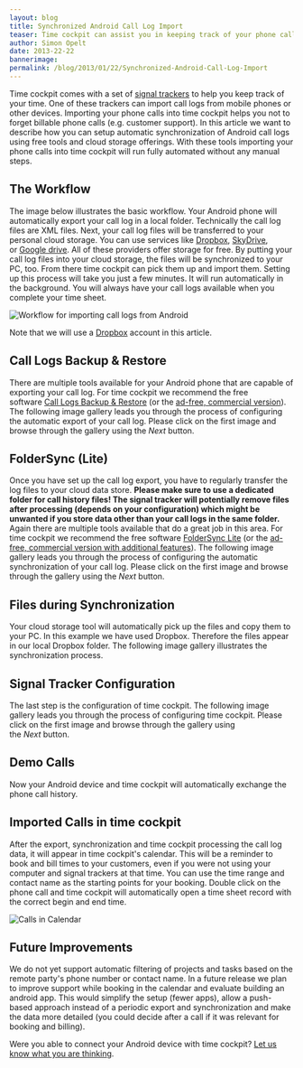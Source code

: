 ```yaml
---
layout: blog
title: Synchronized Android Call Log Import
teaser: Time cockpit can assist you in keeping track of your phone calls. By using two simple and free apps you can set up automatic synchronization from your Android phone, to cloud storage, to your desktop and into time cockpit.
author: Simon Opelt
date: 2013-22-22
bannerimage: 
permalink: /blog/2013/01/22/Synchronized-Android-Call-Log-Import
---
```


<p xmlns="http://www.w3.org/1999/xhtml">Time cockpit comes with a set of <a href="http://help.timecockpit.com/?topic=html/bc84a014-edce-4c69-98a8-c6a7774b138c.htm" target="_blank">signal trackers</a> to help you keep track of your time. One of these trackers can import call logs from mobile phones or other devices. Importing your phone calls into time cockpit helps you not to forget billable phone calls (e.g. customer support). In this article we want to describe how you can setup automatic synchronization of Android call logs using free tools and cloud storage offerings. With these tools importing your phone calls into time cockpit will run fully automated without any manual steps.</p><h2 xmlns="http://www.w3.org/1999/xhtml">The Workflow</h2><p xmlns="http://www.w3.org/1999/xhtml">The image below illustrates the basic workflow. Your Android phone will automatically export your call log in a local folder. Technically the call log files are XML files. Next, your call log files will be transferred to your personal cloud storage. You can use services like <a href="http://www.dropbox.com" target="_blank">Dropbox</a>, <a href="http://www.skydrive.com" target="_blank">SkyDrive</a>, or <a href="http://drive.google.com" target="_blank">Google drive</a>. All of these providers offer storage for free. By putting your call log files into your cloud storage, the files will be synchronized to your PC, too. From there time cockpit can pick them up and import them. Setting up this process will take you just a few minutes. It will run automatically in the background. You will always have your call logs available when you complete your time sheet.</p><p xmlns="http://www.w3.org/1999/xhtml">
  <img src="{{site.baseurl}}/content/images/blog/2013/01/AndroidImportWorkflow.png" alt="Workflow for importing call logs from Android" />
</p><p xmlns="http://www.w3.org/1999/xhtml">Note that we will use a <a href="https://www.dropbox.com" target="_blank">Dropbox</a> account in this article.</p><h2 xmlns="http://www.w3.org/1999/xhtml">Call Logs Backup &amp; Restore</h2><p xmlns="http://www.w3.org/1999/xhtml">There are multiple tools available for your Android phone that are capable of exporting your call log. For time cockpit we recommend the free software <a href="https://play.google.com/store/apps/details?id=com.riteshsahu.CallLogBackupRestore" target="_blank">Call Logs Backup &amp; Restore</a> (or the <a href="https://play.google.com/store/apps/details?id=com.riteshsahu.CallLogBackupRestorePro" target="_blank">ad-free, commercial version</a>). The following image gallery leads you through the process of configuring the automatic export of your call log. Please click on the first image and browse through the gallery using the <em>Next</em> button.</p><f:function name="Composite.Media.ImageGallery.Slimbox2" xmlns:f="http://www.composite.net/ns/function/1.0">
  <f:param name="MediaFolder" value="MediaArchive:ed57fd1c-010e-49de-b46f-2ff25ba1a3a6" xmlns:f="http://www.composite.net/ns/function/1.0" />
  <f:param name="ThumbnailMaxWidth" value="100" xmlns:f="http://www.composite.net/ns/function/1.0" />
  <f:param name="ThumbnailMaxHeight" value="100" xmlns:f="http://www.composite.net/ns/function/1.0" />
  <f:param name="AutoSquareThumbnails" value="True" xmlns:f="http://www.composite.net/ns/function/1.0" />
</f:function><h2 xmlns="http://www.w3.org/1999/xhtml">FolderSync (Lite)</h2><p xmlns="http://www.w3.org/1999/xhtml">Once you have set up the call log export, you have to regularly transfer the log files to your cloud data store. <strong>Please make sure to use a dedicated folder for call history files! The signal tracker will potentially remove files after processing (depends on your configuration) which might be unwanted if you store data other than your call logs in the same folder.</strong> Again there are multiple tools available that do a great job in this area. For time cockpit we recommend the free software <a href="https://play.google.com/store/apps/details?id=dk.tacit.android.foldersync.lite" target="_blank">FolderSync Lite</a> (or the <a href="https://play.google.com/store/apps/details?id=dk.tacit.android.foldersync.full" target="_blank">ad-free, commercial version with additional features</a>). The following image gallery leads you through the process of configuring the automatic synchronization of your call log. Please click on the first image and browse through the gallery using the <em>Next</em> button.</p><f:function name="Composite.Media.ImageGallery.Slimbox2" xmlns:f="http://www.composite.net/ns/function/1.0">
  <f:param name="MediaFolder" value="MediaArchive:c906f71b-5705-47b0-ac91-a5aae5db4764" xmlns:f="http://www.composite.net/ns/function/1.0" />
  <f:param name="ThumbnailMaxWidth" value="100" xmlns:f="http://www.composite.net/ns/function/1.0" />
  <f:param name="ThumbnailMaxHeight" value="100" xmlns:f="http://www.composite.net/ns/function/1.0" />
  <f:param name="AutoSquareThumbnails" value="True" xmlns:f="http://www.composite.net/ns/function/1.0" />
</f:function><h2 xmlns="http://www.w3.org/1999/xhtml">Files during Synchronization</h2><p xmlns="http://www.w3.org/1999/xhtml">Your cloud storage tool will automatically pick up the files and copy them to your PC. In this example we have used Dropbox. Therefore the files appear in our local Dropbox folder. The following image gallery illustrates the synchronization process.</p><f:function name="Composite.Media.ImageGallery.Slimbox2" xmlns:f="http://www.composite.net/ns/function/1.0">
  <f:param name="MediaFolder" value="MediaArchive:803cdf5e-f9d4-4c61-b30b-191e66a58538" xmlns:f="http://www.composite.net/ns/function/1.0" />
  <f:param name="ThumbnailMaxWidth" value="100" xmlns:f="http://www.composite.net/ns/function/1.0" />
  <f:param name="ThumbnailMaxHeight" value="100" xmlns:f="http://www.composite.net/ns/function/1.0" />
  <f:param name="AutoSquareThumbnails" value="True" xmlns:f="http://www.composite.net/ns/function/1.0" />
</f:function><h2 xmlns="http://www.w3.org/1999/xhtml">Signal Tracker Configuration</h2><p xmlns="http://www.w3.org/1999/xhtml">The last step is the configuration of time cockpit. The following image gallery leads you through the process of configuring time cockpit. Please click on the first image and browse through the gallery using the <em>Next</em> button.</p><f:function name="Composite.Media.ImageGallery.Slimbox2" xmlns:f="http://www.composite.net/ns/function/1.0">
  <f:param name="MediaFolder" value="MediaArchive:f6d3e171-cab1-4a89-b50b-c18cc40b68ad" xmlns:f="http://www.composite.net/ns/function/1.0" />
  <f:param name="ThumbnailMaxWidth" value="100" xmlns:f="http://www.composite.net/ns/function/1.0" />
  <f:param name="ThumbnailMaxHeight" value="100" xmlns:f="http://www.composite.net/ns/function/1.0" />
  <f:param name="AutoSquareThumbnails" value="True" xmlns:f="http://www.composite.net/ns/function/1.0" />
</f:function><h2 xmlns="http://www.w3.org/1999/xhtml">Demo Calls</h2><p xmlns="http://www.w3.org/1999/xhtml">Now your Android device and time cockpit will automatically exchange the phone call history.</p><f:function name="Composite.Media.ImageGallery.Slimbox2" xmlns:f="http://www.composite.net/ns/function/1.0">
  <f:param name="MediaFolder" value="MediaArchive:68298f19-1d82-4c46-bbd9-291f98314849" xmlns:f="http://www.composite.net/ns/function/1.0" />
  <f:param name="ThumbnailMaxWidth" value="100" xmlns:f="http://www.composite.net/ns/function/1.0" />
  <f:param name="ThumbnailMaxHeight" value="100" xmlns:f="http://www.composite.net/ns/function/1.0" />
  <f:param name="AutoSquareThumbnails" value="True" xmlns:f="http://www.composite.net/ns/function/1.0" />
</f:function><h2 xmlns="http://www.w3.org/1999/xhtml">Imported Calls in time cockpit</h2><p xmlns="http://www.w3.org/1999/xhtml">After the export, synchronization and time cockpit processing the call log data, it will appear in time cockpit's calendar. This will be a reminder to book and bill times to your customers, even if you were not using your computer and signal trackers at that time. You can use the time range and contact name as the starting points for your booking. Double click on the phone call and time cockpit will automatically open a time sheet record with the correct begin and end time.</p><p xmlns="http://www.w3.org/1999/xhtml">
  <img src="{{site.baseurl}}/content/images/blog/2012/12/calllog/Calendar" alt="Calls in Calendar" title="Calls in Calendar" />
</p><h2 xmlns="http://www.w3.org/1999/xhtml">Future Improvements</h2><p xmlns="http://www.w3.org/1999/xhtml">We do not yet support automatic filtering of projects and tasks based on the remote party's phone number or contact name. In a future release we plan to improve support while booking in the calendar and evaluate building an android app. This would simplify the setup (fewer apps), allow a push-based approach instead of a periodic export and synchronization and make the data more detailed (you could decide after a call if it was relevant for booking and billing).</p><p xmlns="http://www.w3.org/1999/xhtml">Were you able to connect your Android device with time cockpit? <a href="{{site.baseurl}}/hilfe-support/kontakt/">Let us know what you are thinking</a>.</p>